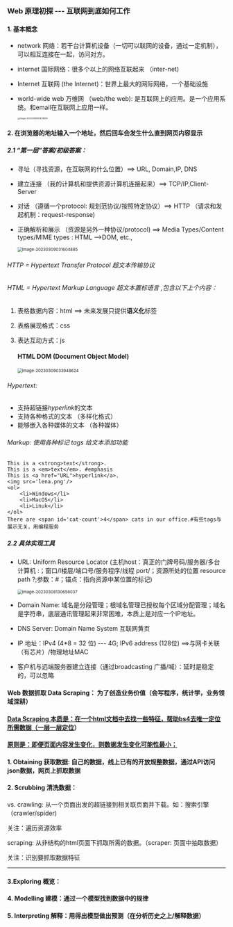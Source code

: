 ### Web 原理初探 --- 互联网到底如何工作

#### 1. 基本概念

- network 网络：若干台计算机设备（一切可以联网的设备，通过一定机制），可以相互连接在一起，访问对方。

- internet 国际网络：很多个以上的网络互联起来 （inter-net)

- Internet 互联网 (the Internet)：世界上最大的网际网络，一个基础设施

- world-wide web 万维网 （web/the web): 是互联网上的应用。是一个应用系统。和email在互联网上应用一样。

  <img src="C:\Users\qxwri\AppData\Roaming\Typora\typora-user-images\image-20230308083629904.png" alt="image-20230308083629904" style="zoom: 33%;" />

#### 2. 在浏览器的地址输入一个地址，然后回车会发生什么直到网页内容显示

##### 2.1 “第一层”答案/初级答案：

- 寻址（寻找资源，在互联网的什么位置）==> URL, Domain,IP, DNS

- 建立连接 （我的计算机和提供资源计算机连接起来）==> TCP/IP,Client-Server

- 对话 （遵循一个protocol: 规划范协议/按照特定协议）==> HTTP （请求和发起机制：request-response)

- 正确解析和展示 （资源是另外一种协议/protocol) ==> Media Types/Content types/MIME types : HTML -->DOM, etc., 

  <img src="C:\Users\qxwri\AppData\Roaming\Typora\typora-user-images\image-20230309031604885.png" alt="image-20230309031604885" style="zoom:67%;" />

###### HTTP = Hypertext Transfer Protocol 超文本传输协议

###### HTML = Hypertext Markup Language 超文本置标语言 ,包含以下上个内容：

1. 表格数据内容：html ==> 未来发展只提供**语义化**标签

2. 表格展现格式：css

3. 表达互动方式：js

   

   #### HTML DOM (Document Object Model)

   

   <img src="C:\Users\qxwri\AppData\Roaming\Typora\typora-user-images\image-20230309033948624.png" alt="image-20230309033948624" style="zoom:67%;" />

###### Hypertext:

- 支持超链接*hyperlink*的文本
- 支持各种格式的文本 （多样化格式）
- 能够嵌入各种媒体的文本 （各种媒体）

###### Markup: 使用各种标记 tags 给文本添加功能

```
This is a <strong>text</strong>.
This is a <em>text</em>. #emphasis
This is <a href="URL">hyperlink</a>.
<img src='lena.png'/>
<ol>
	<li>Windows</li>
	<li>MacOS</li>
	<li>Linuk</li>
</ol>
There are <span id='cat-count'>4</span> cats in our office.#有些tags与展示无关，用编程服务
```





##### 2.2 具体实现工具

- URL: Uniform Resource Locator (主机host：真正的门牌号码/服务器/多台计算机 :；窗口/l楼层/端口号/服务程序/线程 port/；资源所处的位置 resource path ?;参数：#；锚点：指向资源中某位置的标记)

  <img src="C:\Users\qxwri\AppData\Roaming\Typora\typora-user-images\image-20230308130656037.png" alt="image-20230308130656037" style="zoom: 67%;" /> 

- Domain Name: 域名是分段管理；根域名管理已授权每个区域分配管理；域名是字符串，底层通讯管理起来非常困难，本质上是对应一个IP地址。

- DNS Server: Domain Name System 互联网黄页

- IP 地址：IPv4 (4*8 = 32 位) --- 4G; IPv6 address (128位) ==>与网卡关联（有芯片）/物理地址MAC

- 客户机与远端服务器建立连接（通过broadcasting 广播/喊）：延时是稳定的，可以忽略



#### Web 数据抓取 Data Scraping： 为了创造业务价值（会写程序，统计学，业务领域深耕）

#### <u>Data Scraping 本质是：在一个html文档中去找一些特征，帮助bs4去唯一定位所需数据（一层一层定位</u>）

#### <u>原则是：即便页面内容发生变化，则数据发生变化可能性最小；</u>

#### 1. Obtaining 获取数据: 自己的数据，线上已有的开放规整数据，通过API访问json数据，网页上抓取数据

#### 2. Scrubbing 清洗数据：

vs. crawling: 从一个页面出发的超链接到相关联页面并下载。如：搜索引擎 （crawler/spider) 

关注：遍历资源效率

scraping: 从非结构的html页面下抓取所需的数据。（scraper: 页面中抽取数据）

关注：识别要抓取数据特征

---

#### 3.Exploring 概览：

#### 4. Modelling 建模：通过一个模型找到数据中的规律

#### 5. Interpreting 解释：用得出模型做出预测（在分析历史之上/解释数据）


